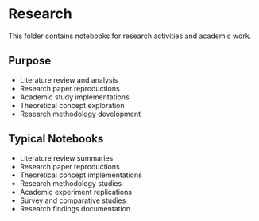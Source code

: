 # Research

This folder contains notebooks for research activities and academic work.

## Purpose
- Literature review and analysis
- Research paper reproductions
- Academic study implementations
- Theoretical concept exploration
- Research methodology development

## Typical Notebooks
- Literature review summaries
- Research paper reproductions
- Theoretical concept implementations
- Research methodology studies
- Academic experiment replications
- Survey and comparative studies
- Research findings documentation
